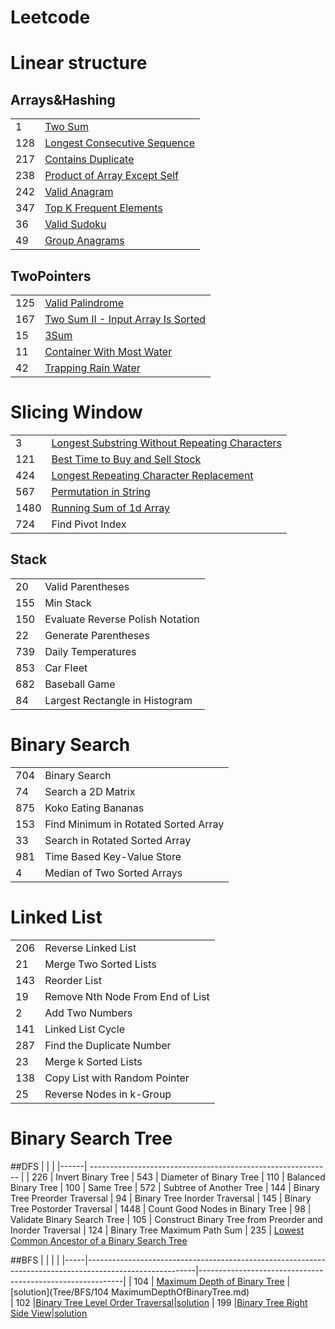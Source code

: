 # Leetcode


# Linear structure
## Arrays&Hashing
|              |                                                              |
| ---------------------- | ------------------------------------------------------------ |
| 1                      | [Two Sum](https://github.com/WeiruSun/Leetcode/blob/main/Arrays%26Hashing/1.%20Two%20Sum.md)|
| 128                    | [Longest Consecutive Sequence](https://github.com/WeiruSun/Leetcode/blob/main/Arrays%26Hashing/128.%20Longest%20Consecutive%20Sequence.md)|
| 217                    | [Contains Duplicate](https://github.com/WeiruSun/Leetcode/blob/main/Arrays%26Hashing/217.%20Contains%20Duplicate.md)|
| 238                    | [Product of Array Except Self](https://github.com/WeiruSun/Leetcode/blob/main/Arrays%26Hashing/238.%20Product%20of%20Array%20Except%20Self.md)|
| 242                   | [Valid Anagram](https://github.com/WeiruSun/Leetcode/blob/main/Arrays%26Hashing/242.%20Valid%20Anagram.md)|
| 347                   | [Top K Frequent Elements](https://github.com/WeiruSun/Leetcode/blob/main/Arrays%26Hashing/347.%20Top%20K%20Frequent%20Elements.md)|
| 36                    | [Valid Sudoku](https://github.com/WeiruSun/Leetcode/blob/main/Arrays%26Hashing/36.%20Valid%20Sudoku.md)|
| 49                    | [Group Anagrams](https://github.com/WeiruSun/Leetcode/blob/main/Arrays%26Hashing/49.%20Group%20Anagrams.md)|

## TwoPointers
|              |                                                              |
| ---------------------- | ------------------------------------------------------------ |
| 125| [Valid Palindrome](https://leetcode.com/problems/valid-palindrome/) |
| 167 | [Two Sum II - Input Array Is Sorted](https://leetcode.com/problems/two-sum-ii-input-array-is-sorted/) |
|15|[3Sum](https://leetcode.com/problems/3sum/)|
|11|[Container With Most Water](https://leetcode.com/problems/container-with-most-water/)|
|42|[Trapping Rain Water](https://leetcode.com/problems/trapping-rain-water/)|


# Slicing Window
|      |                                                              |
|------| ------------------------------------------------------------ |
| 3    |	[Longest Substring Without Repeating Characters](https://leetcode.com/problems/longest-substring-without-repeating-characters/)|
| 121  |	[Best Time to Buy and Sell Stock](https://leetcode.com/problems/best-time-to-buy-and-sell-stock/)
| 424  |	[Longest Repeating Character Replacement](https://leetcode.com/problems/longest-repeating-character-replacement/description/)
| 567  |	[Permutation in String](https://leetcode.com/problems/permutation-in-string/)
| 1480 |	[Running Sum of 1d Array]()
| 724  |	Find Pivot Index


## Stack
|      |                                                              |
|------| ------------------------------------------------------------ |
| 20   |	Valid Parentheses
| 155  |	Min Stack
| 150  |	Evaluate Reverse Polish Notation
|22|	Generate Parentheses
|739|	Daily Temperatures
|853|	Car Fleet
|682|	Baseball Game
|84|	Largest Rectangle in Histogram

# Binary Search
|      |                                                              |
|------| ------------------------------------------------------------ |
|704|	Binary Search
|74|	Search a 2D Matrix
|875|	Koko Eating Bananas
|153|	Find Minimum in Rotated Sorted Array
|33|	Search in Rotated Sorted Array
|981|	Time Based Key-Value Store
|4|	Median of Two Sorted Arrays

# Linked List
|      |                                                              |
|------| ------------------------------------------------------------ |
|206|	Reverse Linked List
|21|	Merge Two Sorted Lists
|143|	Reorder List
|19|	Remove Nth Node From End of List
|2|	Add Two Numbers
|141|	Linked List Cycle
|287|	Find the Duplicate Number
|23|	Merge k Sorted Lists
|138|	Copy List with Random Pointer
|25|	Reverse Nodes in k-Group

# Binary Search Tree
##DFS
|      |                                                              |
|------| ------------------------------------------------------------ |
| 226  |	Invert Binary Tree
| 543  |	Diameter of Binary Tree
| 110  |	Balanced Binary Tree
| 100  |	Same Tree
| 572  |	Subtree of Another Tree
| 144  |	Binary Tree Preorder Traversal
| 94   |	Binary Tree Inorder Traversal
| 145  |	Binary Tree Postorder Traversal
| 1448 |	Count Good Nodes in Binary Tree
| 98   |	Validate Binary Search Tree
| 105  |	Construct Binary Tree from Preorder and Inorder Traversal
| 124  |	Binary Tree Maximum Path Sum
| 235  | [Lowest Common Ancestor of a Binary Search Tree](https://leetcode.com/problems/lowest-common-ancestor-of-a-binary-search-tree/description/)

##BFS
|     |                                                                                                         |                                                           |
|-----|---------------------------------------------------------------------------------------------------------|-----------------------------------------------------------|
| 104 | [Maximum Depth of Binary Tree](https://leetcode.com/problems/maximum-depth-of-binary-tree/description/) | [solution](Tree/BFS/104 MaximumDepthOfBinaryTree.md)      
| 102 |[Binary Tree Level Order Traversal](https://leetcode.com/problems/binary-tree-level-order-traversal/description/)|[solution]()
| 199 |[Binary Tree Right Side View](https://leetcode.com/problems/binary-tree-right-side-view/description/)|[solution]()
